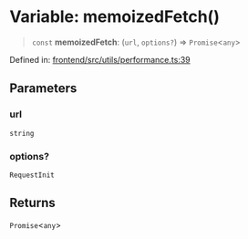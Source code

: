 # Variable: memoizedFetch()

> `const` **memoizedFetch**: (`url`, `options?`) => `Promise`\<`any`\>

Defined in: [frontend/src/utils/performance.ts:39](https://github.com/lsendel/sass/blob/ca8b2b87627589617e0de57047e1f50d53e78078/frontend/src/utils/performance.ts#L39)

## Parameters

### url

`string`

### options?

`RequestInit`

## Returns

`Promise`\<`any`\>
